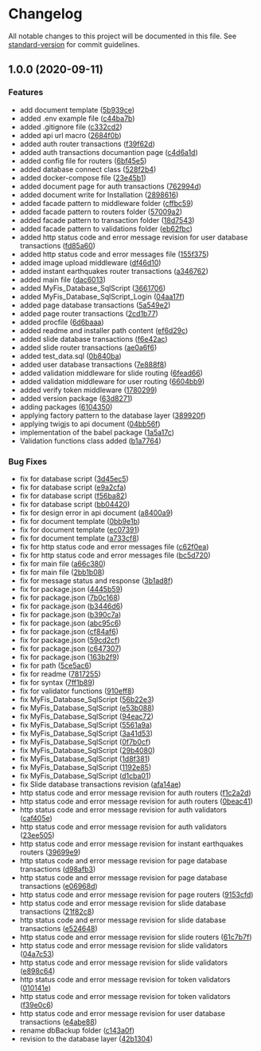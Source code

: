 # Changelog

All notable changes to this project will be documented in this file. See [standard-version](https://github.com/conventional-changelog/standard-version) for commit guidelines.

## 1.0.0 (2020-09-11)


### Features

* add document template ([5b939ce](https://github.com/ismetkizgin/Serve/commit/5b939ced21b938c89af986e5e57707ba6c48b545))
* added .env example file ([c44ba7b](https://github.com/ismetkizgin/Serve/commit/c44ba7b88cbe17c6919daa93201ef588ef7087a6))
* added .gitignore file ([c332cd2](https://github.com/ismetkizgin/Serve/commit/c332cd26282e7bce8d4936e498e754b6f2a604b6))
* added api url macro ([2684f0b](https://github.com/ismetkizgin/Serve/commit/2684f0b3a965c43a37e74a986819f0853a9f88c7))
* added auth router transactions ([f39f62d](https://github.com/ismetkizgin/Serve/commit/f39f62d07ade91843b8c34f70e1e866d545b2e49))
* added auth transactions documantion page ([c4d6a1d](https://github.com/ismetkizgin/Serve/commit/c4d6a1d9a41560fc58f3053f675638262df5cdc3))
* added config file for routers ([6bf45e5](https://github.com/ismetkizgin/Serve/commit/6bf45e5ff20a515a91bdcbad73dcd9bced96deda))
* added database connect class ([528f2b4](https://github.com/ismetkizgin/Serve/commit/528f2b42197d9920eb485ff84ce8f5f91c76c6a4))
* added docker-compose file ([23e45b1](https://github.com/ismetkizgin/Serve/commit/23e45b1ee2d82448a62571ab854c341d3ea0bd41))
* added document page for auth transactions ([762994d](https://github.com/ismetkizgin/Serve/commit/762994d433988f4949c5494d80df880900bffc80))
* added document write for Installation ([2898616](https://github.com/ismetkizgin/Serve/commit/2898616846914eea75af98c396f9e4a27f7e2fcf))
* added facade pattern to middleware folder ([cffbc59](https://github.com/ismetkizgin/Serve/commit/cffbc596c741b3352152d1ce8a99a99c2e436a73))
* added facade pattern to routers folder ([57009a2](https://github.com/ismetkizgin/Serve/commit/57009a217a249db92e054d0d3f7468847c1173e3))
* added facade pattern to transaction folder ([18d7543](https://github.com/ismetkizgin/Serve/commit/18d7543a66071657d9a58f7ee9239f8a28535459))
* added facade pattern to validations folder ([eb62fbc](https://github.com/ismetkizgin/Serve/commit/eb62fbc85f92ff14d2e1b250bb82d48043694610))
* added http status code and error message revision for user database transactions ([fd85a60](https://github.com/ismetkizgin/Serve/commit/fd85a603a453b15dbe2f05e9c913c2f0212a19dc))
* added http status code and error messages file ([155f375](https://github.com/ismetkizgin/Serve/commit/155f3750ad5a3e5ed7d29ec1edef14a293df3772))
* added image upload middleware ([df46d10](https://github.com/ismetkizgin/Serve/commit/df46d1005266635837850d1a9fb2d0b9faadc7f9))
* added instant earthquakes router transactions ([a346762](https://github.com/ismetkizgin/Serve/commit/a34676288eb99d5d3a1c30b73e587b20478b73e2))
* added main file ([dac6013](https://github.com/ismetkizgin/Serve/commit/dac6013d260f414e1c913e183d1d328f3235ed6b))
* added MyFis_Database_SqlScript ([3661706](https://github.com/ismetkizgin/Serve/commit/3661706f6311a404df6f5828ee57ca6b2c5ed7c4))
* added MyFis_Database_SqlScript_Login ([04aa17f](https://github.com/ismetkizgin/Serve/commit/04aa17f4e6fd0f13b81b0fe9f8221049932aafbf))
* added page database transactions ([5a549e2](https://github.com/ismetkizgin/Serve/commit/5a549e2d72a895c250100c1334105ab6d4f33c13))
* added page router transactions ([2cd1b77](https://github.com/ismetkizgin/Serve/commit/2cd1b777dce98d605b4c135bfd809005bd76674d))
* added procfile ([6d6baaa](https://github.com/ismetkizgin/Serve/commit/6d6baaa5339afd9157bbf9fc3890f3d6e99b0508))
* added readme and installer path content ([ef6d29c](https://github.com/ismetkizgin/Serve/commit/ef6d29c2cf70f012a13887680cba40f8c6df50ad))
* added slide database transactions ([f6e42ac](https://github.com/ismetkizgin/Serve/commit/f6e42acb711265b02a7ea66a77bfb59eb7bf9307))
* added slide router transactions ([ae0a6f6](https://github.com/ismetkizgin/Serve/commit/ae0a6f62e627420ff346691f824b1f061199422e))
* added test_data.sql ([0b840ba](https://github.com/ismetkizgin/Serve/commit/0b840ba4b65cc4fe665e8db8f84149625bddfe2e))
* added user database transactions ([7e888f8](https://github.com/ismetkizgin/Serve/commit/7e888f88e1799e5e212d88128504c7b7c17ff38c))
* added validation middleware for slide routing ([6fead66](https://github.com/ismetkizgin/Serve/commit/6fead66de44fdfa54e1d196d8969b6bae0b1556c))
* added validation middleware for user routing ([6604bb9](https://github.com/ismetkizgin/Serve/commit/6604bb96ad638270a6d722124fb627ae682aaffb))
* added verify token middleware ([1780299](https://github.com/ismetkizgin/Serve/commit/17802990fb2a6ab3b5a5bb1d53a809b2847757f9))
* added version package ([63d8271](https://github.com/ismetkizgin/Serve/commit/63d82712bea375ed7aae33b11f31126148482cba))
* adding packages ([6104350](https://github.com/ismetkizgin/Serve/commit/6104350a679c9c8f0a932a242723cdfefaa082ea))
* applying factory pattern to the database layer ([389920f](https://github.com/ismetkizgin/Serve/commit/389920f848f32808dfc5119acd70044667cc5b02))
* applying twigjs to api document ([04bb56f](https://github.com/ismetkizgin/Serve/commit/04bb56f6597d4104268fd63cddbb2b0f440dd1d6))
* implementation of the babel package ([1a5a17c](https://github.com/ismetkizgin/Serve/commit/1a5a17c7211bdba1b6400fe812d75e84428c94be))
* Validation functions class added ([b1a7764](https://github.com/ismetkizgin/Serve/commit/b1a7764173336fd9d1816dd2564881ce3fafe0cb))


### Bug Fixes

* fix for database script ([3d45ec5](https://github.com/ismetkizgin/Serve/commit/3d45ec5a338182e007aecf0dc7c34005946b31af))
* fix for database script ([e9a2cfa](https://github.com/ismetkizgin/Serve/commit/e9a2cfad7ea731e3272800028339a78227707100))
* fix for database script ([f56ba82](https://github.com/ismetkizgin/Serve/commit/f56ba828c8a6898e4ed33631c737e5a0060d7008))
* fix for database script ([bb04420](https://github.com/ismetkizgin/Serve/commit/bb044205598533322ed8246c2869e7c1e8593ae2))
* fix for design error in api document ([a8400a9](https://github.com/ismetkizgin/Serve/commit/a8400a95c9a0b45db469f9ddc7b33b1cc1e19dd3))
* fix for document template ([0bb9e1b](https://github.com/ismetkizgin/Serve/commit/0bb9e1b7991395c74d901ab282cc3f02de26592c))
* fix for document template ([ec07391](https://github.com/ismetkizgin/Serve/commit/ec07391aad403fc0857f231fdcd142be80c97c73))
* fix for document template ([a733cf8](https://github.com/ismetkizgin/Serve/commit/a733cf8c0d11760191a786a35d67fd82cab7603f))
* fix for http status code and error messages file ([c62f0ea](https://github.com/ismetkizgin/Serve/commit/c62f0ea37f18f2c87618ae888c0ada4b4e129e30))
* fix for http status code and error messages file ([bc5d720](https://github.com/ismetkizgin/Serve/commit/bc5d72030eae670b57cf704aea5047e78a1bb924))
* fix for main file ([a66c380](https://github.com/ismetkizgin/Serve/commit/a66c380b426dc7ab881b2457933df7a7b56fd914))
* fix for main file ([2bb1b08](https://github.com/ismetkizgin/Serve/commit/2bb1b083f8fc1ebbb535e676b8d75b4438e8f043))
* fix for message status and response ([3b1ad8f](https://github.com/ismetkizgin/Serve/commit/3b1ad8f76304bb2c1d3f363eef23e78bf45657cc))
* fix for package.json ([4445b59](https://github.com/ismetkizgin/Serve/commit/4445b59daa3ffe6779d354cd6952ae61488cdecd))
* fix for package.json ([7b0c168](https://github.com/ismetkizgin/Serve/commit/7b0c1683b74e20f89e053c67658d331aca46737f))
* fix for package.json ([b3446d6](https://github.com/ismetkizgin/Serve/commit/b3446d615f7b4f77256de81518acd6e228ea0574))
* fix for package.json ([b390c7a](https://github.com/ismetkizgin/Serve/commit/b390c7a19cf6bd32c08573fac0a64cf0bd9da7bc))
* fix for package.json ([abc95c6](https://github.com/ismetkizgin/Serve/commit/abc95c6a0f25d3de14fe0157755b2741dfbc06b2))
* fix for package.json ([cf84af6](https://github.com/ismetkizgin/Serve/commit/cf84af69d2573755381f9f9a19bc38b449b51ee6))
* fix for package.json ([59cd2cf](https://github.com/ismetkizgin/Serve/commit/59cd2cf47fdd48bfcc34fb7cea85a96f12169123))
* fix for package.json ([c647307](https://github.com/ismetkizgin/Serve/commit/c647307133921c1262cba0736c6c19cd920ac502))
* fix for package.json ([163b2f9](https://github.com/ismetkizgin/Serve/commit/163b2f9085622328e07e72eb05a87ac5391de575))
* fix for path ([5ce5ac6](https://github.com/ismetkizgin/Serve/commit/5ce5ac6dfb06d2046e4ba70397a8ae9eb9f0280e))
* fix for readme ([7817255](https://github.com/ismetkizgin/Serve/commit/78172553c175b8d701b55eb87f15f026fafc64e6))
* fix for syntax ([7ff1b89](https://github.com/ismetkizgin/Serve/commit/7ff1b89156b9d078595a33f8aa3012ca82609658))
* fix for validator functions ([910eff8](https://github.com/ismetkizgin/Serve/commit/910eff82b5b3a3400e3b5e7cfd9146043bfcfaff))
* fix MyFis_Database_SqlScript ([56b22e3](https://github.com/ismetkizgin/Serve/commit/56b22e3c2bee19f71b819f873a0ae5403c999c83))
* fix MyFis_Database_SqlScript ([e53b088](https://github.com/ismetkizgin/Serve/commit/e53b0880d8e5c3873df2bcb2521419fff7f278cf))
* fix MyFis_Database_SqlScript ([94eac72](https://github.com/ismetkizgin/Serve/commit/94eac7225ac2d5c83916a9e4de3b9bb301f81b2b))
* fix MyFis_Database_SqlScript ([5561a9a](https://github.com/ismetkizgin/Serve/commit/5561a9a5c3b5c5b9cb01a9d3a83e51b5e47158b5))
* fix MyFis_Database_SqlScript ([3a41d53](https://github.com/ismetkizgin/Serve/commit/3a41d5359d0df90fa73d4d82aca078ccf4bd95bf))
* fix MyFis_Database_SqlScript ([0f7b0cf](https://github.com/ismetkizgin/Serve/commit/0f7b0cf936f3113cb6e510b970925681a7d8ab28))
* fix MyFis_Database_SqlScript ([29b4080](https://github.com/ismetkizgin/Serve/commit/29b408002c9afecaa711c82cba17833f2f81cb80))
* fix MyFis_Database_SqlScript ([1d8f381](https://github.com/ismetkizgin/Serve/commit/1d8f381873766d94c4c7b73a1d45b616309299b2))
* fix MyFis_Database_SqlScript ([1192e85](https://github.com/ismetkizgin/Serve/commit/1192e85d006644f0eaabe2afbae4b8a3c50186bd))
* fix MyFis_Database_SqlScript ([d1cba01](https://github.com/ismetkizgin/Serve/commit/d1cba010b4776ef6945ea30cec1201f1d5cb2097))
* fix Slide database transactions revision ([afa14ae](https://github.com/ismetkizgin/Serve/commit/afa14aecaa23ca108b648e4fc652f9bc32033d0a))
* http status code and error message revision for auth routers ([f1c2a2d](https://github.com/ismetkizgin/Serve/commit/f1c2a2df97c04e7461b078b3a3fd5cda456c6b70))
* http status code and error message revision for auth routers ([0beac41](https://github.com/ismetkizgin/Serve/commit/0beac414fd8e14295a944ea8a426fd52c8b59f9d))
* http status code and error message revision for auth validators ([caf405e](https://github.com/ismetkizgin/Serve/commit/caf405e57bcc428fc22b72ab9b343b279257ed5e))
* http status code and error message revision for auth validators ([23ee505](https://github.com/ismetkizgin/Serve/commit/23ee505dabf9d848d16dc2ec0f5efbbad012853d))
* http status code and error message revision for instant earthquakes routers ([39699e9](https://github.com/ismetkizgin/Serve/commit/39699e94dd0cb5171a4bbd6c7e3f67afd4d762c8))
* http status code and error message revision for page database transactions ([d98afb3](https://github.com/ismetkizgin/Serve/commit/d98afb3dd9db235632ee4366bb5d6ac127d3e1a2))
* http status code and error message revision for page database transactions ([e06968d](https://github.com/ismetkizgin/Serve/commit/e06968d13fb0a0033f9902fd8295503338963dbd))
* http status code and error message revision for page routers ([9153cfd](https://github.com/ismetkizgin/Serve/commit/9153cfd4234ebc9b17971ca648fadac5155199a6))
* http status code and error message revision for slide database transactions ([21f82c8](https://github.com/ismetkizgin/Serve/commit/21f82c834d05a08a08bbae9e531c67295283e02b))
* http status code and error message revision for slide database transactions ([e524648](https://github.com/ismetkizgin/Serve/commit/e524648ccd92050e03e16bf1e7abcdb47e2804f8))
* http status code and error message revision for slide routers ([61c7b7f](https://github.com/ismetkizgin/Serve/commit/61c7b7fc7a96bc8913e87924592bf0512e410739))
* http status code and error message revision for slide validators ([04a7c53](https://github.com/ismetkizgin/Serve/commit/04a7c537936efe91bb8189220d3038df345bf2da))
* http status code and error message revision for slide validators ([e898c64](https://github.com/ismetkizgin/Serve/commit/e898c64efac3ad2796dd5e2261d3adf645365df3))
* http status code and error message revision for token validators ([010141e](https://github.com/ismetkizgin/Serve/commit/010141e8178fabb2053f4699b11475dbfd4c0a2d))
* http status code and error message revision for token validators ([f39e0c6](https://github.com/ismetkizgin/Serve/commit/f39e0c6b2430efc26265550a719a173b0c3bae8e))
* http status code and error message revision for user database transactions ([e4abe88](https://github.com/ismetkizgin/Serve/commit/e4abe8834031927cbafbfa48927bc1e7c744891e))
* rename dbBackup folder ([c143a0f](https://github.com/ismetkizgin/Serve/commit/c143a0f01c13d83ea1501780e08d0864181de36c))
* revision to the database layer ([42b1304](https://github.com/ismetkizgin/Serve/commit/42b13046ba68a4bdcf84f5529899d4104d05f09c))
